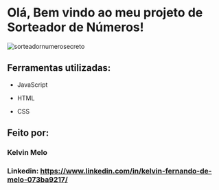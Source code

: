 # Olá, Bem vindo ao meu projeto de Sorteador de Números!

![sorteadornumerosecreto](https://github.com/kelvinmelo/alura-numero-secreto/assets/88505916/0f1f7769-6801-4083-93a1-e14f367692ee)

## Ferramentas utilizadas:

* JavaScript

* HTML

* CSS

## Feito por:

### Kelvin Melo

### Linkedin: https://www.linkedin.com/in/kelvin-fernando-de-melo-073ba9217/

```
